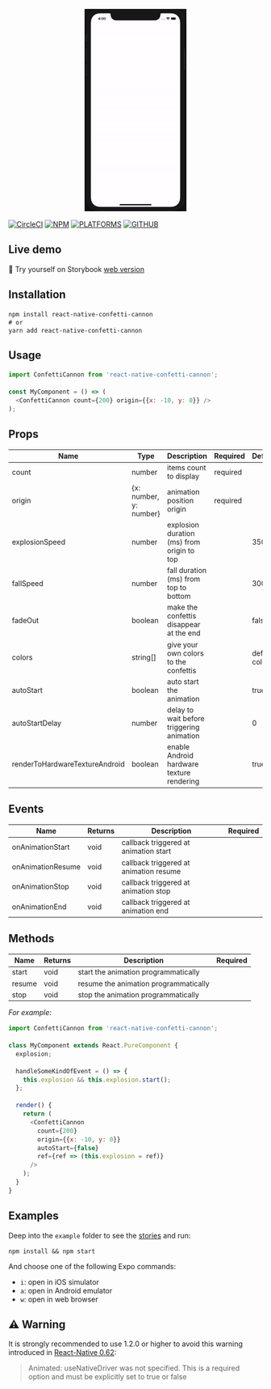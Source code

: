 <p align="center">
  <img height="400" src="https://github.com/VincentCATILLON/react-native-confetti-cannon/raw/master/.github/demo.gif" alt="React-native-confetti-cannon">
</p>

[![CircleCI](https://circleci.com/gh/VincentCATILLON/react-native-confetti-cannon.svg?style=svg)](https://circleci.com/gh/VincentCATILLON/react-native-confetti-cannon)
[![NPM](https://img.shields.io/npm/v/react-native-confetti-cannon/latest?color=%23292C33&label=%20&logo=npm)](https://www.npmjs.com/package/react-native-confetti-cannon)
[![PLATFORMS](https://img.shields.io/badge/Platforms-iOS%20%7C%C2%A0Android%20%7C%20Web-blue)](https://vincentcatillon.github.io/react-native-confetti-cannon)
[![GITHUB](https://img.shields.io/github/stars/vincentcatillon/react-native-confetti-cannon?style=social)](https://github.com/vincentcatillon/react-native-confetti-cannon)

## Live demo

:rocket: Try yourself on Storybook <a href="https://vincentcatillon.github.io/react-native-confetti-cannon">web version</a>

## Installation

```console
npm install react-native-confetti-cannon
# or
yarn add react-native-confetti-cannon
```

## Usage

```js
import ConfettiCannon from 'react-native-confetti-cannon';

const MyComponent = () => (
  <ConfettiCannon count={200} origin={{x: -10, y: 0}} />
);
```

## Props

| Name                           | Type                   | Description                                | Required | Default        |
|--------------------------------|------------------------|--------------------------------------------|----------|----------------|
| count                          | number                 | items count to display                     | required |                |
| origin                         | {x: number, y: number} | animation position origin                  | required |                |
| explosionSpeed                 | number                 | explosion duration (ms) from origin to top |          | 350            |
| fallSpeed                      | number                 | fall duration (ms) from top to bottom      |          | 3000           |
| fadeOut                        | boolean                | make the confettis disappear at the end    |          | false          |
| colors                         | string[]               | give your own colors to the confettis      |          | default colors |
| autoStart                      | boolean                | auto start the animation                   |          | true           |
| autoStartDelay                 | number                 | delay to wait before triggering animation  |          | 0              |
| renderToHardwareTextureAndroid | boolean                | enable Android hardware texture rendering  |          | true           |

## Events

| Name              | Returns               | Description                                | Required |
|-------------------|-----------------------|--------------------------------------------|----------|
| onAnimationStart  | void                  | callback triggered at animation start      |          |
| onAnimationResume | void                  | callback triggered at animation resume     |          |
| onAnimationStop   | void                  | callback triggered at animation stop       |          |
| onAnimationEnd    | void                  | callback triggered at animation end        |          |

## Methods

| Name             | Returns                | Description                                | Required |
|------------------|------------------------|--------------------------------------------|----------|
| start            | void                   | start the animation programmatically       |          |
| resume           | void                   | resume the animation programmatically      |          |
| stop             | void                   | stop the animation programmatically        |          |

_For example:_

```js
import ConfettiCannon from 'react-native-confetti-cannon';

class MyComponent extends React.PureComponent {
  explosion;

  handleSomeKindOfEvent = () => {
    this.explosion && this.explosion.start();
  };

  render() {
    return (
      <ConfettiCannon
        count={200}
        origin={{x: -10, y: 0}}
        autoStart={false}
        ref={ref => (this.explosion = ref)}
      />
    );
  }
}
```

## Examples

Deep into the `example` folder to see the [stories](https://github.com/VincentCATILLON/react-native-confetti-cannon/blob/master/example/storybook/stories/index.js) and run:

```console
npm install && npm start
```

And choose one of the following Expo commands:
- `i`: open in iOS simulator
- `a`: open in Android emulator
- `w`: open in web browser

## :warning: Warning

It is strongly recommended to use 1.2.0 or higher to avoid this warning introduced in [React-Native 0.62](https://github.com/react-native-community/releases/blob/master/CHANGELOG.md#deprecated):

> Animated: useNativeDriver was not specified. This is a required option and must be explicitly set to true or false
